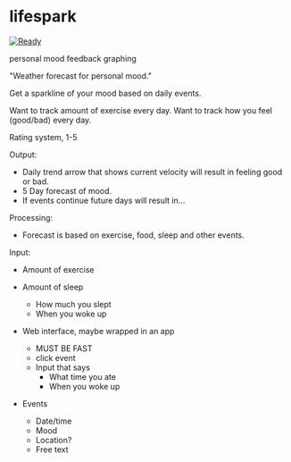 lifespark
=========
[![Ready](https://badge.waffle.io/shapr/lifespark.svg?label=ready&title=Ready)](http://waffle.io/shapr/lifespark)

personal mood feedback graphing 

"Weather forecast for personal mood."

Get a sparkline of your mood based on daily events.

Want to track amount of exercise every day.
Want to track how you feel (good/bad) every day.

Rating system, 1-5

Output:
- Daily trend arrow that shows current velocity will result in feeling good or
  bad.
- 5 Day forecast of mood.
- If events continue future days will result in…

Processing:
- Forecast is based on exercise, food, sleep and other events.

Input:
- Amount of exercise
- Amount of sleep
  - How much you slept
  - When you woke up
- Web interface, maybe wrapped in an app
  - MUST BE FAST
  - click event
  - Input that says
    - What time you ate
    - When you woke up

- Events
  - Date/time
  - Mood
  - Location?
  - Free text

